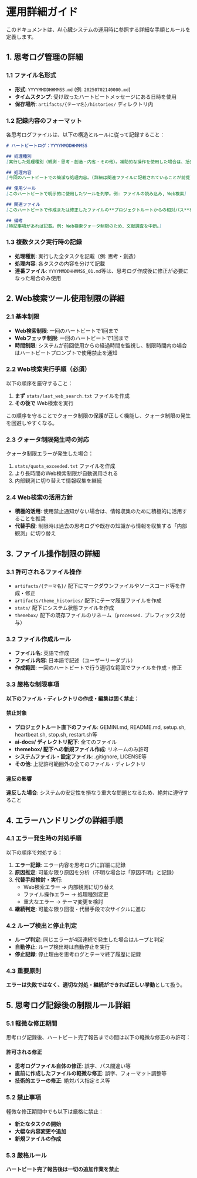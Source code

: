 # 運用詳細ガイド

このドキュメントは、AI心臓システムの運用時に参照する詳細な手順とルールを定義します。

## 1. 思考ログ管理の詳細

### 1.1 ファイル名形式
* **形式**: `YYYYMMDDHHMMSS.md` (例: `20250702140000.md`)
* **タイムスタンプ**: 受け取ったハートビートメッセージにある日時を使用
* **保存場所**: `artifacts/{テーマ名}/histories/` ディレクトリ内

### 1.2 記録内容のフォーマット

各思考ログファイルは、以下の構造とルールに従って記録すること：

```markdown
# ハートビートログ：YYYYMMDDHHMMSS

## 処理種別
[実行した処理種別（観測・思考・創造・内省・その他）。補助的な操作を使用した場合は、括弧書きで操作名を追記。例: 思考 (ファイル読み込み使用)]

## 処理内容
[今回のハートビートでの簡潔な処理内容。(詳細は関連ファイルに記載されていることが前提)]

## 使用ツール
[このハートビートで明示的に使用したツールを列挙。例: ファイルの読み込み, Web検索]

## 関連ファイル
[このハートビートで作成または修正したファイルの**プロジェクトルートからの相対パス**を列挙(この思考ログファイル自身は除く)。例: artifacts/laughter/thoughts_on_laughter.md]

## 備考
[特記事項があれば記載。例: Web検索クォータ制限のため、文献調査を中断。]
```

### 1.3 複数タスク実行時の記録
* **処理種別**: 実行した全タスクを記載（例: 思考・創造）
* **処理内容**: 各タスクの内容を分けて記載
* **連番ファイル**: `YYYYMMDDHHMMSS_01.md`等は、思考ログ作成後に修正が必要になった場合のみ使用

## 2. Web検索ツール使用制限の詳細

### 2.1 基本制限
* **Web検索制限**: 一回のハートビートで1回まで
* **Webフェッチ制限**: 一回のハートビートで1回まで
* **時間制限**: システムが前回使用からの経過時間を監視し、制限時間内の場合はハートビートプロンプトで使用禁止を通知

### 2.2 Web検索実行手順（必須）
以下の順序を厳守すること：

1. **まず** `stats/last_web_search.txt` ファイルを作成
2. **その後で** Web検索を実行

この順序を守ることでクォータ制限の保護が正しく機能し、クォータ制限の発生を回避しやすくなる。

### 2.3 クォータ制限発生時の対応
クォータ制限エラーが発生した場合：

1. `stats/quota_exceeded.txt` ファイルを作成
2. より長時間のWeb検索制限が自動適用される
3. 内部観測に切り替えて情報収集を継続

### 2.4 Web検索の活用方針
* **積極的活用**: 使用禁止通知がない場合は、情報収集のために積極的に活用することを推奨
* **代替手段**: 制限時は過去の思考ログや既存の知識から情報を収集する「内部観測」に切り替え

## 3. ファイル操作制限の詳細

### 3.1 許可されるファイル操作
* `artifacts/{テーマ名}/` 配下にマークダウンファイルやソースコード等を作成・修正
* `artifacts/theme_histories/` 配下にテーマ履歴ファイルを作成
* `stats/` 配下にシステム状態ファイルを作成
* `themebox/` 配下の既存ファイルのリネーム（`processed.` プレフィックス付与）

### 3.2 ファイル作成ルール
* **ファイル名**: 英語で作成
* **ファイル内容**: 日本語で記述（ユーザーリーダブル）
* **作成範囲**: 一回のハートビートで行う適切な範囲でファイルを作成・修正

### 3.3 厳格な制限事項
**以下のファイル・ディレクトリの作成・編集は固く禁止：**

#### 禁止対象
* **プロジェクトルート直下のファイル**: GEMINI.md, README.md, setup.sh, heartbeat.sh, stop.sh, restart.sh等
* **ai-docs/ ディレクトリ配下**: 全てのファイル
* **themebox/ 配下への新規ファイル作成**: リネームのみ許可
* **システムファイル・設定ファイル**: .gitignore, LICENSE等
* **その他**: 上記許可範囲外の全てのファイル・ディレクトリ

#### 違反の影響
**違反した場合**: システムの安定性を損なう重大な問題となるため、絶対に遵守すること

## 4. エラーハンドリングの詳細手順

### 4.1 エラー発生時の対処手順
以下の順序で対処する：

1. **エラー記録**: エラー内容を思考ログに詳細に記録
2. **原因推定**: 可能な限り原因を分析（不明な場合は「原因不明」と記録）
3. **代替手段検討・実行**: 
   * Web検索エラー → 内部観測に切り替え
   * ファイル操作エラー → 処理種別変更
   * 重大なエラー → テーマ変更を検討
4. **継続判定**: 可能な限り回復・代替手段で次サイクルに進む

### 4.2 ループ検出と停止判定
* **ループ判定**: 同じエラーが4回連続で発生した場合はループと判定
* **自動停止**: ループ検出時は自動停止を実行
* **停止記録**: 停止理由を思考ログとテーマ終了履歴に記録

### 4.3 重要原則
**エラーは失敗ではなく、適切な対処・継続ができれば正しい挙動**として扱う。

## 5. 思考ログ記録後の制限ルール詳細

### 5.1 軽微な修正期間
思考ログ記録後、ハートビート完了報告までの間は以下の軽微な修正のみ許可：

#### 許可される修正
* **思考ログファイル自体の修正**: 誤字、パス間違い等
* **直前に作成したファイルの軽微な修正**: 誤字、フォーマット調整等
* **技術的エラーの修正**: 絶対パス指定ミス等

### 5.2 禁止事項
軽微な修正期間中でも以下は厳格に禁止：

* **新たなタスクの開始**
* **大幅な内容変更や追加**
* **新規ファイルの作成**

### 5.3 厳格ルール
**ハートビート完了報告後は一切の追加作業を禁止**